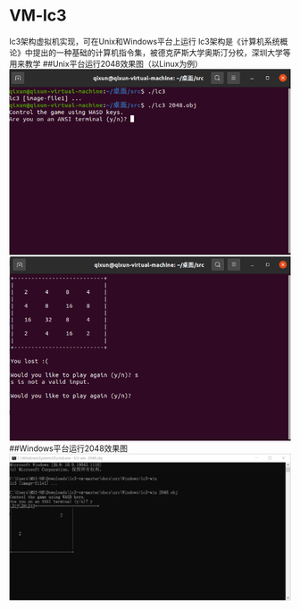 # VM-lc3
lc3架构虚拟机实现，可在Unix和Windows平台上运行
lc3架构是《计算机系统概论》中提出的一种基础的计算机指令集，被德克萨斯大学奥斯汀分校，深圳大学等用来教学
##Unix平台运行2048效果图（以Linux为例）
![1](https://github.com/haomingdouranggouqil/VM-lc3/blob/main/img/1.png)
![2](https://github.com/haomingdouranggouqil/VM-lc3/blob/main/img/2.png)
##Windows平台运行2048效果图
![3](https://github.com/haomingdouranggouqil/VM-lc3/blob/main/img/3.png)
